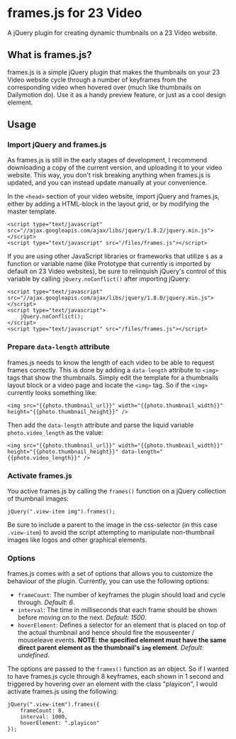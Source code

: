 # frames.js for 23 Video
A jQuery plugin for creating dynamic thumbnails on a 23 Video website.

## What is frames.js?
frames.js is a simple jQuery plugin that makes the thumbnails on your 23 Video website cycle through a number of keyframes from the corresponding video when hovered over (much like thumbnails on Dailymotion do). Use it as a handy preview feature, or just as a cool design element.

## Usage

### Import jQuery and frames.js
As frames.js is still in the early stages of development, I recommend downloading a copy of the current version, and uploading it to your video website. This way, you don't risk breaking anything when frames.js is updated, and you can instead update manually at your convenience.

In the `<head>` section of your video website, import jQuery and frames.js, either by adding a HTML-block in the layout grid, or by modifying the master template.

    <script type="text/javascript" src="//ajax.googleapis.com/ajax/libs/jquery/1.8.2/jquery.min.js"></script>
    <script type="text/javascript" src="/files/frames.js"></script>

If you are using other JavaScript libraries or frameworks that utilize `$` as a function or variable name (like Prototype that currently is imported by default on 23 Video websites), be sure to relinquish jQuery's control of this variable by calling `jQuery.noConflict()` after importing jQuery:

    <script type="text/javascript" src="//ajax.googleapis.com/ajax/libs/jquery/1.8.0/jquery.min.js"></script>
    <script type="text/javascript">
        jQuery.noConflict();
    </script>
    <script type="text/javascript" src="/files/frames.js"></script>

### Prepare `data-length` attribute
frames.js needs to know the length of each video to be able to request frames correctly. This is done by adding a `data-length` attribute to `<img>` tags that show the thumbnails. Simply edit the template for a thumbnails layout block or a video page and locate the `<img>` tag.
So if the `<img>` currently looks something like:

    <img src="{{photo.thumbnail_url}}" width="{{photo.thumbnail_width}}" height="{{photo.thumbnail_height}}" />

Then add the `data-length` attribute and parse the liquid variable `photo.video_length` as the value:

    <img src="{{photo.thumbnail_url}}" width="{{photo.thumbnail_width}}" height="{{photo.thumbnail_height}}" data-length="{{photo.video_length}}" />

### Activate frames.js
You active frames.js by calling the `frames()` function on a jQuery collection of thumbnail images:

    jQuery(".view-item img").frames();

Be sure to include a parent to the image in the css-selector (in this case `.view-item`) to avoid the script attempting to manipulate non-thumbnail images like logos and other graphical elements.

### Options
frames.js comes with a set of options that allows you to customize the behaviour of the plugin. Currently, you can use the following options:

* `frameCount`: The number of keyframes the plugin should load and cycle through. *Default: 6*.
* `interval`: The time in milliseconds that each frame should be shown before moving on to the next. *Default: 1500*.
* `hoverElement`: Defines a selector for an element that is placed on top of the actual thumbnail and hence should fire the mouseenter / mouseleave events. **NOTE: the specified element must have the same direct parent element as the thumbnail's `img` element**. *Default: undefined*.

The options are passed to the `frames()` function as an object. So if I wanted to have frames.js cycle through 8 keyframes, each shown in 1 second and triggered by hovering over an element with the class "playicon", I would activate frames.js using the following:

    jQuery(".view-item").frames({
        frameCount: 8,
        interval: 1000,
        hoverElement: ".playicon"
    });